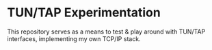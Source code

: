 # TUN/TAP Experimentation

This repository serves as a means to test & play around with TUN/TAP interfaces,
implementing my own TCP/IP stack.
